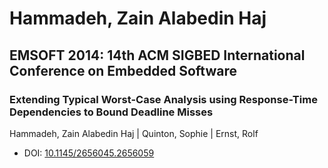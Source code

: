 # Hammadeh, Zain Alabedin Haj

## EMSOFT 2014: 14th ACM SIGBED International Conference on Embedded Software

### Extending Typical Worst-Case Analysis using Response-Time Dependencies to Bound Deadline Misses
Hammadeh, Zain Alabedin Haj | Quinton, Sophie | Ernst, Rolf
* DOI: [10.1145/2656045.2656059](https://doi.org/10.1145/2656045.2656059)

